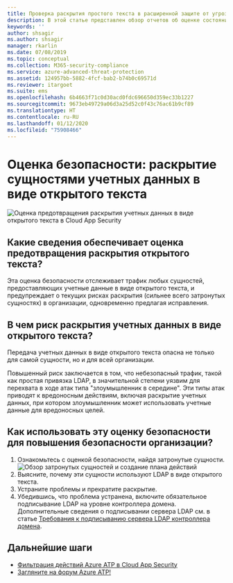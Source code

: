 ```yaml
---
title: Проверка раскрытия простого текста в расширенной защите от угроз Azure | Документация Майкрософт
description: В этой статье представлен обзор отчетов об оценке состояния безопасности удостоверений с раскрытием простого текста Azure ATP.
keywords: ''
author: shsagir
ms.author: shsagir
manager: rkarlin
ms.date: 07/08/2019
ms.topic: conceptual
ms.collection: M365-security-compliance
ms.service: azure-advanced-threat-protection
ms.assetid: 124957bb-5882-4fcf-bab2-b74b0c69571d
ms.reviewer: itargoet
ms.suite: ems
ms.openlocfilehash: 6b4663f71c0d30acd0fdc696650d359ec33b1227
ms.sourcegitcommit: 9673eb49729a06d3a25d52c0f43c76ac61b9cf89
ms.translationtype: HT
ms.contentlocale: ru-RU
ms.lasthandoff: 01/12/2020
ms.locfileid: "75908466"
---
```

# <a name="security-assessment-entities-exposing-credentials-in-clear-text"></a>Оценка безопасности: раскрытие сущностями учетных данных в виде открытого текста 

![Оценка предотвращения раскрытия учетных данных в виде открытого текста в Cloud App Security](media/atp-cas-isp-clear-text-1.png)

## <a name="what-information-does-the-prevent-clear-text-security-assessment-provide"></a>Какие сведения обеспечивает оценка предотвращения раскрытия открытого текста? 

Эта оценка безопасности отслеживает трафик любых сущностей, предоставляющих учетные данные в виде открытого текста, и предупреждает о текущих рисках раскрытия (сильнее всего затронутых сущностях) в организации, одновременно предлагая исправления. 

## <a name="why-is-clear-text-credential-exposure-risky"></a>В чем риск раскрытия учетных данных в виде открытого текста?  
Передача учетных данных в виде открытого текста опасна не только для самой сущности, но и для всей организации.  

Повышенный риск заключается в том, что небезопасный трафик, такой как простая привязка LDAP, в значительной степени уязвим для перехвата в ходе атак типа "злоумышленник в середине". Эти типы атак приводят к вредоносным действиям, включая раскрытие учетных данных, при котором злоумышленник может использовать учетные данные для вредоносных целей. 

## <a name="how-do-i-use-this-security-assessment-to-improve-my-organizational-security-posture"></a>Как использовать эту оценку безопасности для повышения безопасности организации? 

1. Ознакомьтесь с оценкой безопасности, найдя затронутые сущности. 
    ![Обзор затронутых сущностей и создание плана действий](media/atp-cas-isp-clear-text-2.png)
1. Выясните, почему эти сущности используют LDAP в виде открытого текста. 
1. Устраните проблемы и прекратите раскрытие. 
1. Убедившись, что проблема устранена, включите обязательное подписывание LDAP на уровне контроллера домена. Дополнительные сведения о подписывании сервера LDAP см. в статье [Требования к подписыванию сервера LDAP контроллера домена](https://docs.microsoft.com/windows/security/threat-protection/security-policy-settings/domain-controller-ldap-server-signing-requirements). 
 

## <a name="next-steps"></a>Дальнейшие шаги
- [Фильтрация действий Azure ATP в Cloud App Security](atp-activities-filtering-mcas.md)
- [Загляните на форум Azure ATP!](https://aka.ms/azureatpcommunity)
